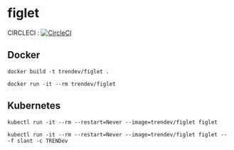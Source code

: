 # figlet 
CIRCLECI : [![CircleCI](https://circleci.com/gh/trendev/figlet.svg?style=svg)](https://circleci.com/gh/trendev/figlet)

## Docker
`docker build -t trendev/figlet .`

`docker run -it --rm trendev/figlet`


## Kubernetes
`kubectl run -it --rm --restart=Never --image=trendev/figlet figlet`

`kubectl run -it --rm --restart=Never --image=trendev/figlet figlet -- -f slant -c TRENDev`
